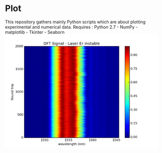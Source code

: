 # Plot
This repository gathers mainly Python scripts which are about plotting experimental and numerical data.
Requires : Python 2.7 - NumPy - matplotlib - Tkinter - Seaborn
![Alt text](Images/color.png?raw=true "Optional Title")
